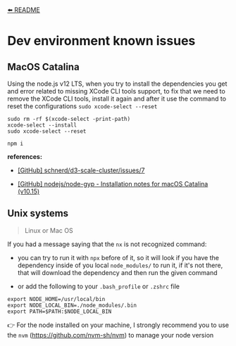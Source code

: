 [⬅️ README](../README.md)

# Dev environment known issues

## MacOS Catalina

Using the node.js v12 LTS, when you try to install the dependencies you get and error related to missing XCode CLI tools support, to fix that we need to remove the XCode CLI tools, install it again and after it use the command to reset the configurations `sudo xcode-select --reset`

```
sudo rm -rf $(xcode-select -print-path)
xcode-select --install
sudo xcode-select --reset

npm i
```

**references:**

- [[GitHub] schnerd/d3-scale-cluster/issues/7](https://github.com/schnerd/d3-scale-cluster/issues/7)

- [[GitHub] nodejs/node-gyp - Installation notes for macOS Catalina (v10.15)](https://github.com/nodejs/node-gyp/blob/master/macOS_Catalina.md)

## Unix systems

> Linux or Mac OS

If you had a message saying that the `nx` is not recognized command:

- you can try to run it with `npx` before of it, so it will look if you have the dependency inside of you local `node_modules/` to run it, if it's not there, that will download the dependency and then run the given command

- or add the following to your `.bash_profile` or `.zshrc` file

```
export NODE_HOME=/usr/local/bin
export NODE_LOCAL_BIN=./node_modules/.bin
export PATH=$PATH:$NODE_LOCAL_BIN
```

👉 For the node installed on your machine, I strongly recommend you to use the `nvm` (https://github.com/nvm-sh/nvm) to manage your node version
